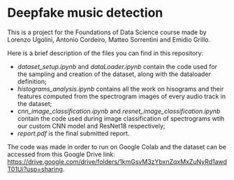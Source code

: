 # Deepfake music detection
This is a project for the Foundations of Data Science course made by Lorenzo Ugolini, Antonio Cordeiro, Matteo Sorrentini and Emidio Grillo.

Here is a brief description of the files you can find in this repository:
- *dataset_setup.ipynb* and *dataLoader.ipynb* contain the code used for the sampling and creation of the dataset, along with the dataloader definition;
- *histograms_analysis.ipynb* contains all the work on hisograms and their features computed from the spectrogram images of every audio track in the dataset;
- *cnn_image_classification.ipynb* and *resnet_image_classification.ipynb* contain the code used during image classification of spectrograms wtih our custom CNN model and ResNet18 respectively;
- *report.pdf* is the final submitted report.

The code was made in order to run on Google Colab and the dataset can be accessed from this Google Drive link: https://drive.google.com/drive/folders/1kmGsvM3zYbxnZqxMxZuNyRd1awdT01Ui?usp=sharing.
